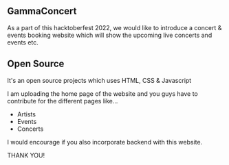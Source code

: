 ## GammaConcert

As a part of this hacktoberfest 2022, we would like to introduce a concert & events booking website which will show the upcoming 
live concerts and events etc. 



## Open Source

It's an open source projects which uses HTML, CSS & Javascript

I am uploading the home page of the website and you guys have to contribute for the different pages like...

- Artists
- Events
- Concerts

I would encourage if you also incorporate backend with this website.

THANK YOU!

